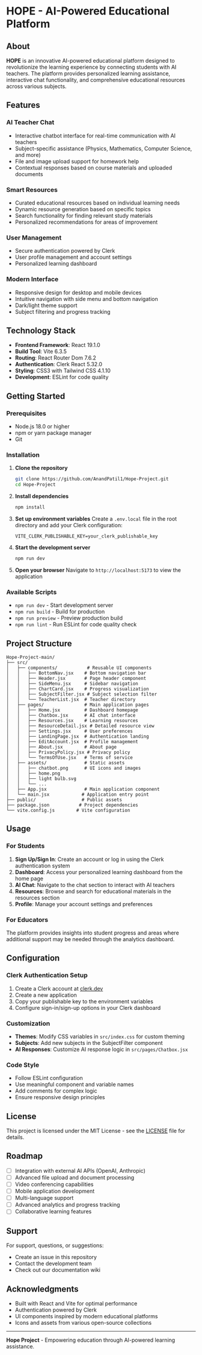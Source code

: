 # HOPE - AI-Powered Educational Platform

## About

**HOPE** is an innovative AI-powered educational platform designed to revolutionize the learning experience by connecting students with AI teachers. The platform provides personalized learning assistance, interactive chat functionality, and comprehensive educational resources across various subjects.

## Features

### AI Teacher Chat
- Interactive chatbot interface for real-time communication with AI teachers
- Subject-specific assistance (Physics, Mathematics, Computer Science, and more)
- File and image upload support for homework help
- Contextual responses based on course materials and uploaded documents

### Smart Resources
- Curated educational resources based on individual learning needs
- Dynamic resource generation based on specific topics
- Search functionality for finding relevant study materials
- Personalized recommendations for areas of improvement

### User Management
- Secure authentication powered by Clerk
- User profile management and account settings
- Personalized learning dashboard

### Modern Interface
- Responsive design for desktop and mobile devices
- Intuitive navigation with side menu and bottom navigation
- Dark/light theme support
- Subject filtering and progress tracking

## Technology Stack

- **Frontend Framework**: React 19.1.0
- **Build Tool**: Vite 6.3.5
- **Routing**: React Router Dom 7.6.2
- **Authentication**: Clerk React 5.32.0
- **Styling**: CSS3 with Tailwind CSS 4.1.10
- **Development**: ESLint for code quality

## Getting Started

### Prerequisites

- Node.js 18.0 or higher
- npm or yarn package manager
- Git

### Installation

1. **Clone the repository**
   ```bash
   git clone https://github.com/AnandPatil1/Hope-Project.git
   cd Hope-Project
   ```

2. **Install dependencies**
   ```bash
   npm install
   ```

3. **Set up environment variables**
   Create a `.env.local` file in the root directory and add your Clerk configuration:
   ```env
   VITE_CLERK_PUBLISHABLE_KEY=your_clerk_publishable_key
   ```

4. **Start the development server**
   ```bash
   npm run dev
   ```

5. **Open your browser**
   Navigate to `http://localhost:5173` to view the application

### Available Scripts

- `npm run dev` - Start development server
- `npm run build` - Build for production
- `npm run preview` - Preview production build
- `npm run lint` - Run ESLint for code quality check

## Project Structure

```
Hope-Project-main/
├── src/
│   ├── components/           # Reusable UI components
│   │   ├── BottomNav.jsx    # Bottom navigation bar
│   │   ├── Header.jsx       # Page header component
│   │   ├── SideMenu.jsx     # Sidebar navigation
│   │   ├── ChartCard.jsx    # Progress visualization
│   │   ├── SubjectFilter.jsx # Subject selection filter
│   │   └── TeacherList.jsx  # Teacher directory
│   ├── pages/               # Main application pages
│   │   ├── Home.jsx         # Dashboard homepage
│   │   ├── Chatbox.jsx      # AI chat interface
│   │   ├── Resources.jsx    # Learning resources
│   │   ├── ResourceDetail.jsx # Detailed resource view
│   │   ├── Settings.jsx     # User preferences
│   │   ├── LandingPage.jsx  # Authentication landing
│   │   ├── EditAccount.jsx  # Profile management
│   │   ├── About.jsx        # About page
│   │   ├── PrivacyPolicy.jsx # Privacy policy
│   │   └── TermsOfUse.jsx   # Terms of service
│   ├── assets/              # Static assets
│   │   ├── chatbot.png      # UI icons and images
│   │   ├── home.png
│   │   ├── light bulb.svg
│   │   └── ...
│   ├── App.jsx              # Main application component
│   └── main.jsx            # Application entry point
├── public/                 # Public assets
├── package.json           # Project dependencies
└── vite.config.js        # Vite configuration
```

## Usage

### For Students

1. **Sign Up/Sign In**: Create an account or log in using the Clerk authentication system
2. **Dashboard**: Access your personalized learning dashboard from the home page
3. **AI Chat**: Navigate to the chat section to interact with AI teachers
4. **Resources**: Browse and search for educational materials in the resources section
5. **Profile**: Manage your account settings and preferences

### For Educators

The platform provides insights into student progress and areas where additional support may be needed through the analytics dashboard.

## Configuration

### Clerk Authentication Setup

1. Create a Clerk account at [clerk.dev](https://clerk.dev)
2. Create a new application
3. Copy your publishable key to the environment variables
4. Configure sign-in/sign-up options in your Clerk dashboard

### Customization

- **Themes**: Modify CSS variables in `src/index.css` for custom theming
- **Subjects**: Add new subjects in the SubjectFilter component
- **AI Responses**: Customize AI response logic in `src/pages/Chatbox.jsx`

### Code Style

- Follow ESLint configuration
- Use meaningful component and variable names
- Add comments for complex logic
- Ensure responsive design principles

## License

This project is licensed under the MIT License - see the [LICENSE](LICENSE) file for details.

## Roadmap

- [ ] Integration with external AI APIs (OpenAI, Anthropic)
- [ ] Advanced file upload and document processing
- [ ] Video conferencing capabilities
- [ ] Mobile application development
- [ ] Multi-language support
- [ ] Advanced analytics and progress tracking
- [ ] Collaborative learning features

## Support

For support, questions, or suggestions:

- Create an issue in this repository
- Contact the development team
- Check out our documentation wiki

## Acknowledgments

- Built with React and Vite for optimal performance
- Authentication powered by Clerk
- UI components inspired by modern educational platforms
- Icons and assets from various open-source collections

---

**Hope Project** - Empowering education through AI-powered learning assistance.
